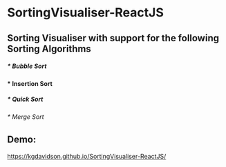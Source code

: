 # SortingVisualiser-ReactJS

## Sorting Visualiser with support for the following Sorting Algorithms
##### * Bubble Sort
#### * Insertion Sort
##### * Quick Sort
###### * Merge Sort


## Demo: 
https://kgdavidson.github.io/SortingVisualiser-ReactJS/
